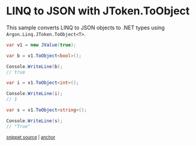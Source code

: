 # LINQ to JSON with JToken.ToObject

This sample converts LINQ to JSON objects to .NET types using `Argon.Linq.JToken.ToObject<T>`.

<!-- snippet: ToObjectGeneric -->
<a id='snippet-toobjectgeneric'></a>
```cs
var v1 = new JValue(true);

var b = v1.ToObject<bool>();

Console.WriteLine(b);
// true

var i = v1.ToObject<int>();

Console.WriteLine(i);
// 1

var s = v1.ToObject<string>();

Console.WriteLine(s);
// "True"
```
<sup><a href='/Src/Tests/Documentation/Samples/Linq/ToObjectGeneric.cs#L35-L52' title='Snippet source file'>snippet source</a> | <a href='#snippet-toobjectgeneric' title='Start of snippet'>anchor</a></sup>
<!-- endSnippet -->
